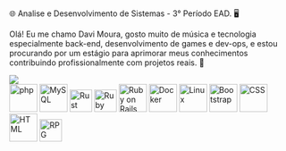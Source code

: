 🌐 Analise e Desenvolvimento de Sistemas - 3° Período EAD. 🖥️

Olá! Eu me chamo Davi Moura, gosto muito de música e tecnologia <br>
especialmente back-end, desenvolvimento de games e dev-ops, e estou <br> 
procurando por um estágio para aprimorar meus conhecimentos  <br> 
contribuindo profissionalmente com projetos reais. 🦀

<div>
<!--
<img src="https://i.pinimg.com/originals/db/6c/25/db6c257fbbfb451244070c5b15b4f609.gif"></td>-->
<td><img src="https://github.com/user-attachments/assets/10b70e9d-4bce-42fa-8b48-162d9b702e72"></td>
</div>


<div>
			<td><img width="50" src="https://raw.githubusercontent.com/marwin1991/profile-technology-icons/refs/heads/main/icons/php.png" alt="php" title="php"/></td>
			<td><img width="50" src="https://raw.githubusercontent.com/marwin1991/profile-technology-icons/refs/heads/main/icons/mysql.png" alt="MySQL" title="MySQL"/></td>
			<td><img width="40" src="https://raw.githubusercontent.com/marwin1991/profile-technology-icons/refs/heads/main/icons/rust.png" alt="Rust" title="Rust"/></td>
			<img width="40" src="https://raw.githubusercontent.com/marwin1991/profile-technology-icons/refs/heads/main/icons/ruby.png" alt="Ruby" title="Ruby"/>
			<img width="50" src="https://raw.githubusercontent.com/marwin1991/profile-technology-icons/refs/heads/main/icons/ruby_on_rails.png" alt="Ruby on Rails" title="Ruby on Rails"/>			
			<td><img width="50" src="https://raw.githubusercontent.com/marwin1991/profile-technology-icons/refs/heads/main/icons/docker.png" alt="Docker" title="Docker"/></td>
			<td><img width="50" src="https://raw.githubusercontent.com/marwin1991/profile-technology-icons/refs/heads/main/icons/linux.png" alt="Linux" title="Linux"/></td>
			<td><img width="50" src="https://raw.githubusercontent.com/marwin1991/profile-technology-icons/refs/heads/main/icons/bootstrap.png" alt="Bootstrap" title="Bootstrap"/></td>
			<td><img width="50" src="https://raw.githubusercontent.com/marwin1991/profile-technology-icons/refs/heads/main/icons/css.png" alt="CSS" title="CSS"/></td>
			<td><img width="50" src="https://raw.githubusercontent.com/marwin1991/profile-technology-icons/refs/heads/main/icons/html.png" alt="HTML" title="HTML"/></td>
			<td><img width="40" src="https://raw.githubusercontent.com/marwin1991/profile-technology-icons/refs/heads/main/icons/rpg_maker.png" alt="RPG Maker" title="Rpg Maker"/>
</td>



</div>
